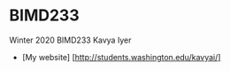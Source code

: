 # BIMD233
Winter 2020 BIMD233 
Kavya Iyer

- [My website] [http://students.washington.edu/kavyai/]

